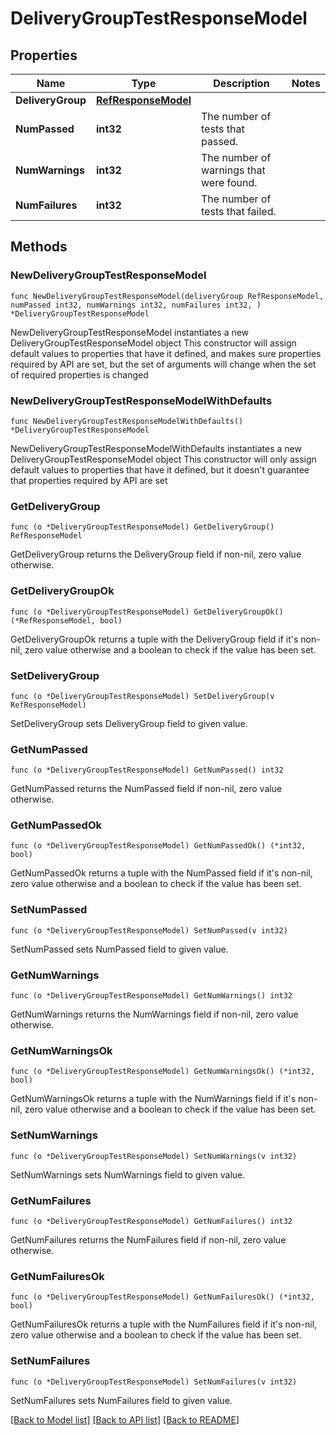 # DeliveryGroupTestResponseModel

## Properties

Name | Type | Description | Notes
------------ | ------------- | ------------- | -------------
**DeliveryGroup** | [**RefResponseModel**](RefResponseModel.md) |  | 
**NumPassed** | **int32** | The number of tests that passed. | 
**NumWarnings** | **int32** | The number of warnings that were found. | 
**NumFailures** | **int32** | The number of tests that failed. | 

## Methods

### NewDeliveryGroupTestResponseModel

`func NewDeliveryGroupTestResponseModel(deliveryGroup RefResponseModel, numPassed int32, numWarnings int32, numFailures int32, ) *DeliveryGroupTestResponseModel`

NewDeliveryGroupTestResponseModel instantiates a new DeliveryGroupTestResponseModel object
This constructor will assign default values to properties that have it defined,
and makes sure properties required by API are set, but the set of arguments
will change when the set of required properties is changed

### NewDeliveryGroupTestResponseModelWithDefaults

`func NewDeliveryGroupTestResponseModelWithDefaults() *DeliveryGroupTestResponseModel`

NewDeliveryGroupTestResponseModelWithDefaults instantiates a new DeliveryGroupTestResponseModel object
This constructor will only assign default values to properties that have it defined,
but it doesn't guarantee that properties required by API are set

### GetDeliveryGroup

`func (o *DeliveryGroupTestResponseModel) GetDeliveryGroup() RefResponseModel`

GetDeliveryGroup returns the DeliveryGroup field if non-nil, zero value otherwise.

### GetDeliveryGroupOk

`func (o *DeliveryGroupTestResponseModel) GetDeliveryGroupOk() (*RefResponseModel, bool)`

GetDeliveryGroupOk returns a tuple with the DeliveryGroup field if it's non-nil, zero value otherwise
and a boolean to check if the value has been set.

### SetDeliveryGroup

`func (o *DeliveryGroupTestResponseModel) SetDeliveryGroup(v RefResponseModel)`

SetDeliveryGroup sets DeliveryGroup field to given value.


### GetNumPassed

`func (o *DeliveryGroupTestResponseModel) GetNumPassed() int32`

GetNumPassed returns the NumPassed field if non-nil, zero value otherwise.

### GetNumPassedOk

`func (o *DeliveryGroupTestResponseModel) GetNumPassedOk() (*int32, bool)`

GetNumPassedOk returns a tuple with the NumPassed field if it's non-nil, zero value otherwise
and a boolean to check if the value has been set.

### SetNumPassed

`func (o *DeliveryGroupTestResponseModel) SetNumPassed(v int32)`

SetNumPassed sets NumPassed field to given value.


### GetNumWarnings

`func (o *DeliveryGroupTestResponseModel) GetNumWarnings() int32`

GetNumWarnings returns the NumWarnings field if non-nil, zero value otherwise.

### GetNumWarningsOk

`func (o *DeliveryGroupTestResponseModel) GetNumWarningsOk() (*int32, bool)`

GetNumWarningsOk returns a tuple with the NumWarnings field if it's non-nil, zero value otherwise
and a boolean to check if the value has been set.

### SetNumWarnings

`func (o *DeliveryGroupTestResponseModel) SetNumWarnings(v int32)`

SetNumWarnings sets NumWarnings field to given value.


### GetNumFailures

`func (o *DeliveryGroupTestResponseModel) GetNumFailures() int32`

GetNumFailures returns the NumFailures field if non-nil, zero value otherwise.

### GetNumFailuresOk

`func (o *DeliveryGroupTestResponseModel) GetNumFailuresOk() (*int32, bool)`

GetNumFailuresOk returns a tuple with the NumFailures field if it's non-nil, zero value otherwise
and a boolean to check if the value has been set.

### SetNumFailures

`func (o *DeliveryGroupTestResponseModel) SetNumFailures(v int32)`

SetNumFailures sets NumFailures field to given value.



[[Back to Model list]](../README.md#documentation-for-models) [[Back to API list]](../README.md#documentation-for-api-endpoints) [[Back to README]](../README.md)


